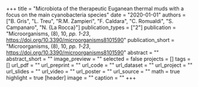 +++
title = "Microbiota of the therapeutic Euganean thermal muds with a focus on the main cyanobacteria species"
date = "2020-01-01"
authors = ["B. Gris", "L. Treu", "R.M. Zampieri", "F. Caldara", "C. Romualdi", "S. Campanaro", "N. {La Rocca}"]
publication_types = ["2"]
publication = "Microorganisms, (8), 10, _pp. 1-23_, https://doi.org/10.3390/microorganisms8101590"
publication_short = "Microorganisms, (8), 10, _pp. 1-23_, https://doi.org/10.3390/microorganisms8101590"
abstract = ""
abstract_short = ""
image_preview = ""
selected = false
projects = []
tags = []
url_pdf = ""
url_preprint = ""
url_code = ""
url_dataset = ""
url_project = ""
url_slides = ""
url_video = ""
url_poster = ""
url_source = ""
math = true
highlight = true
[header]
image = ""
caption = ""
+++

